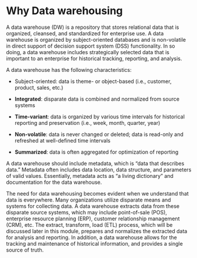 # Why Data warehousing

A data warehouse (DW) is a repository that stores relational data that is organized, cleansed, and standardized for enterprise use. A data warehouse is organized by subject-oriented databases and is non-volatile in direct support of decision support system (DSS) functionality. In so doing, a data warehouse includes strategically selected data that is important to an enterprise for historical tracking, reporting, and analysis.

A data warehouse has the following characteristics:

* Subject-oriented: data is theme- or object-based (i.e., customer, product, sales, etc.)

* __Integrated__: disparate data is combined and normalized from source systems

* __Time-variant__: data is organized by various time intervals for historical reporting and preservation (i.e., week, month, quarter, year)

* __Non-volatile__: data is never changed or deleted; data is read-only and refreshed at well-defined time intervals

* __Summarized__: data is often aggregated for optimization of reporting

A data warehouse should include metadata, which is “data that describes data.” Metadata often includes data location, data structure, and parameters of valid values. Essentially, metadata acts as “a living dictionary” and documentation for the data warehouse.

The need for data warehousing becomes evident when we understand that data is everywhere. Many organizations utilize disparate means and systems for collecting data. A data warehouse extracts data from these disparate source systems, which may include point-of-sale (POS), enterprise resource planning (ERP), customer relationship management (CRM), etc. The extract, transform, load (ETL) process, which will be discussed later in this module, prepares and normalizes the extracted data for analysis and reporting. In addition, a data warehouse allows for the tracking and maintenance of historical information, and provides a single source of truth.